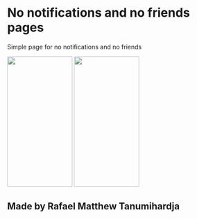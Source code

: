# No notifications and no friends pages

Simple page for no notifications and no friends

<img src="https://user-images.githubusercontent.com/99629720/167391347-fee6dcc1-f155-4a67-8bee-cf66202f3774.png" width="150" height="300"> <img src="https://user-images.githubusercontent.com/99629720/167391364-183dff3d-8ae3-4103-a988-67741e35e383.png" width="150" height="300">




## Made by Rafael Matthew Tanumihardja
